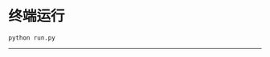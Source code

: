 # 终端运行

```shell
python run.py
```
******************************************************************************************************************************************************************************************************************************************************************************************************************************************************************************************************************************************************************************************************************************************************************************************************************************************************************************************************************************************************************************************************************************************************************************************************************************************************************************************************************************************************************************************************************************